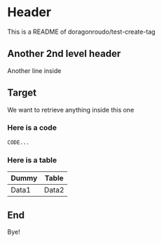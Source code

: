 # Header

This is a README of doragonroudo/test-create-tag

## Another 2nd level header

Another line inside

## Target

We want to retrieve anything inside this one

### Here is a code

```
CODE...
```

### Here is a table

| Dummy | Table |
| ----- | ----- |
| Data1 | Data2 |

## End

Bye!
